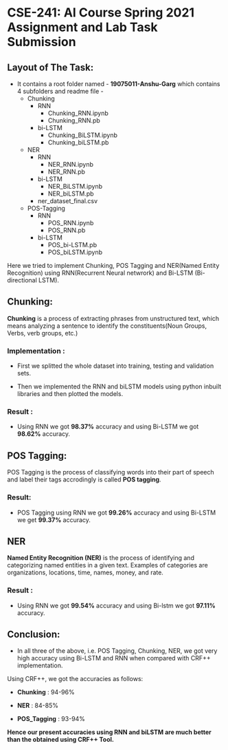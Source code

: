 # CSE-241: AI Course Spring 2021 Assignment and Lab Task Submission

## Layout of The Task:

* It contains a root folder named - **19075011-Anshu-Garg** which contains 4 subfolders and readme file -
    * Chunking
        * RNN
            * Chunking_RNN.ipynb
            * Chunking_RNN.pb
        * bi-LSTM
            * Chunking_BiLSTM.ipynb
            * Chunking_biLSTM.pb
    * NER
        * RNN
            * NER_RNN.ipynb
            * NER_RNN.pb
        * bi-LSTM
            * NER_BiLSTM.ipynb
            * NER_biLSTM.pb
        * ner_dataset_final.csv
    * POS-Tagging
        * RNN
            * POS_RNN.ipynb
            * POS_RNN.pb
        * bi-LSTM
            * POS_bi-LSTM.pb
            * POS_biLSTM.ipynb

Here we tried to implement Chunking, POS Tagging and NER(Named Entity Recognition) using RNN(Recurrent Neural netwrork) and Bi-LSTM (Bi-directional LSTM).

## Chunking:

**Chunking** is a process of extracting phrases from unstructured text, which means analyzing a sentence to identify the constituents(Noun Groups, Verbs, verb groups, etc.)

### Implementation : 

* First we splitted the whole dataset into training, testing and validation sets.

* Then we implemented the RNN and biLSTM models using python inbuilt libraries and then plotted the models.

### Result : 
* Using RNN we got **98.37%** accuracy and using Bi-LSTM we got **98.62%** accuracy.

## POS Tagging:

POS Tagging is the process of classifying words into their part of speech and label their tags accrodingly is called **POS tagging**.

### Result:

* POS Tagging using RNN we got **99.26%** accuracy and using Bi-LSTM we get **99.37%** accuracy.

## NER

**Named Entity Recognition (NER)** is the process of identifying and categorizing named entities in a given text. Examples of categories are organizations, locations, time, names, money, and rate.

### Result : 

* Using RNN we got **99.54%** accuracy and using Bi-lstm we got **97.11%** accuracy.

## Conclusion: 

* In all three of the above, i.e. POS Tagging, Chunking, NER, we got very high accuracy using Bi-LSTM and RNN when compared with CRF++ implementation. 

Using CRF++, we got the accuracies as follows:

* **Chunking** : 94-96%

* **NER** : 84-85%

* **POS_Tagging** : 93-94% 

**Hence our present accuracies using RNN and biLSTM are much better than the obtained using CRF++ Tool.**
